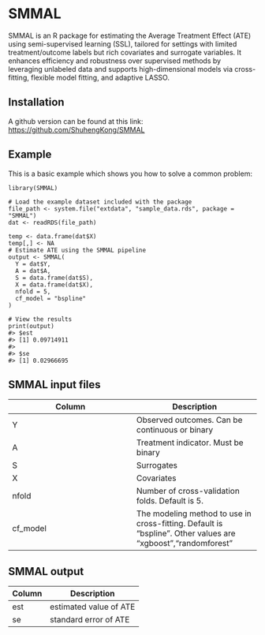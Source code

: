 # SMMAL

<!-- badges: start -->
<!-- badges: end -->

SMMAL is an R package for estimating the Average Treatment Effect (ATE)
using semi-supervised learning (SSL), tailored for settings with limited
treatment/outcome labels but rich covariates and surrogate variables. It
enhances efficiency and robustness over supervised methods by leveraging
unlabeled data and supports high-dimensional models via cross-fitting,
flexible model fitting, and adaptive LASSO.

## Installation

A github version can be found at this link:
<https://github.com/ShuhengKong/SMMAL>

## Example

This is a basic example which shows you how to solve a common problem:

    library(SMMAL)

    # Load the example dataset included with the package
    file_path <- system.file("extdata", "sample_data.rds", package = "SMMAL")
    dat <- readRDS(file_path)

    temp <- data.frame(dat$X)
    temp[,] <- NA
    # Estimate ATE using the SMMAL pipeline
    output <- SMMAL(
      Y = dat$Y,
      A = dat$A,
      S = data.frame(dat$S),
      X = data.frame(dat$X),
      nfold = 5,
      cf_model = "bspline"
    )

    # View the results
    print(output)
    #> $est
    #> [1] 0.09714911
    #> 
    #> $se
    #> [1] 0.02966695

## SMMAL input files

<table>
<colgroup>
<col style="width: 50%" />
<col style="width: 50%" />
</colgroup>
<thead>
<tr class="header">
<th>Column</th>
<th>Description</th>
</tr>
</thead>
<tbody>
<tr class="odd">
<td>Y</td>
<td>Observed outcomes. Can be continuous or binary</td>
</tr>
<tr class="even">
<td>A</td>
<td>Treatment indicator. Must be binary</td>
</tr>
<tr class="odd">
<td>S</td>
<td>Surrogates</td>
</tr>
<tr class="even">
<td>X</td>
<td>Covariates</td>
</tr>
<tr class="odd">
<td>nfold</td>
<td>Number of cross-validation folds. Default is 5.</td>
</tr>
<tr class="even">
<td>cf_model</td>
<td>The modeling method to use in cross-fitting. Default is “bspline”.
Other values are “xgboost”,“randomforest”</td>
</tr>
</tbody>
</table>

## SMMAL output

<table>
<thead>
<tr class="header">
<th>Column</th>
<th>Description</th>
</tr>
</thead>
<tbody>
<tr class="odd">
<td>est</td>
<td>estimated value of ATE</td>
</tr>
<tr class="even">
<td>se</td>
<td>standard error of ATE</td>
</tr>
</tbody>
</table>
